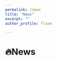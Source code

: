```yaml
---
permalink: /news
title: "News"
excerpt: ""
author_profile: flase

---
```


<span id="news"></span>

# 🔥News
